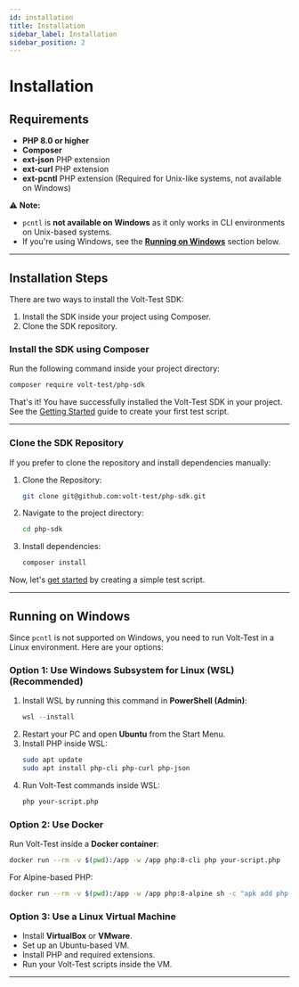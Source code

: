 ```yaml
---
id: installation
title: Installation
sidebar_label: Installation
sidebar_position: 2
---
```


# Installation

## Requirements
- **PHP 8.0 or higher**
- **Composer**
- **ext-json** PHP extension
- **ext-curl** PHP extension
- **ext-pcntl** PHP extension (Required for Unix-like systems, not available on Windows)

⚠️ **Note:**
- `pcntl` is **not available on Windows** as it only works in CLI environments on Unix-based systems.
- If you're using Windows, see the [**Running on Windows**](#running-on-windows) section below.

---

## Installation Steps
There are two ways to install the Volt-Test SDK:
1. Install the SDK inside your project using Composer.
2. Clone the SDK repository.

### Install the SDK using Composer
Run the following command inside your project directory:
```bash
composer require volt-test/php-sdk
```
That's it! You have successfully installed the Volt-Test SDK in your project.  
See the [Getting Started](/docs/getting-started) guide to create your first test script.

---

### Clone the SDK Repository
If you prefer to clone the repository and install dependencies manually:
1. Clone the Repository:
   ```bash
   git clone git@github.com:volt-test/php-sdk.git
   ```
2. Navigate to the project directory:
   ```bash
   cd php-sdk
   ```
3. Install dependencies:
   ```bash
   composer install
   ```

Now, let's [get started](/docs/getting-started) by creating a simple test script.

---

## Running on Windows
Since `pcntl` is not supported on Windows, you need to run Volt-Test in a Linux environment. Here are your options:

### **Option 1: Use Windows Subsystem for Linux (WSL) (Recommended)**
1. Install WSL by running this command in **PowerShell (Admin)**:
   ```powershell
   wsl --install
   ```
2. Restart your PC and open **Ubuntu** from the Start Menu.
3. Install PHP inside WSL:
   ```bash
   sudo apt update
   sudo apt install php-cli php-curl php-json
   ```
4. Run Volt-Test commands inside WSL:
   ```bash
   php your-script.php
   ```

### **Option 2: Use Docker**
Run Volt-Test inside a **Docker container**:
```bash
docker run --rm -v $(pwd):/app -w /app php:8-cli php your-script.php
```
For Alpine-based PHP:
```bash
docker run --rm -v $(pwd):/app -w /app php:8-alpine sh -c "apk add php-cli php-curl php-json && php your-script.php"
```

### **Option 3: Use a Linux Virtual Machine**
- Install **VirtualBox** or **VMware**.
- Set up an Ubuntu-based VM.
- Install PHP and required extensions.
- Run your Volt-Test scripts inside the VM.

---
